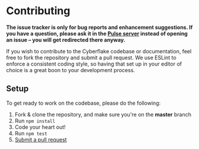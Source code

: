 # Contributing

**The issue tracker is only for bug reports and enhancement suggestions. If you have a question, please ask it in the [Pulse server](https://discord.gg/7PepvrJ) instead of opening an issue – you will get redirected there anyway.**

If you wish to contribute to the Cyberflake codebase or documentation, feel free to fork the repository and submit a
pull request. We use ESLint to enforce a consistent coding style, so having that set up in your editor of choice
is a great boon to your development process.

## Setup

To get ready to work on the codebase, please do the following:

1.  Fork & clone the repository, and make sure you're on the **master** branch
2.  Run `npm install`
3.  Code your heart out!
4.  Run `npm test`
5.  [Submit a pull request](https://github.com/kendinikertenkelebek/Cyberflake/compare)
